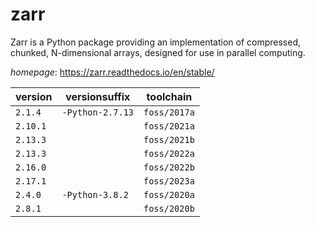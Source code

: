 # zarr

Zarr is a Python package providing an implementation of compressed, chunked, N-dimensional arrays,   designed for use in parallel computing.

*homepage*: <https://zarr.readthedocs.io/en/stable/>

version | versionsuffix | toolchain
--------|---------------|----------
``2.1.4`` | ``-Python-2.7.13`` | ``foss/2017a``
``2.10.1`` |  | ``foss/2021a``
``2.13.3`` |  | ``foss/2021b``
``2.13.3`` |  | ``foss/2022a``
``2.16.0`` |  | ``foss/2022b``
``2.17.1`` |  | ``foss/2023a``
``2.4.0`` | ``-Python-3.8.2`` | ``foss/2020a``
``2.8.1`` |  | ``foss/2020b``
